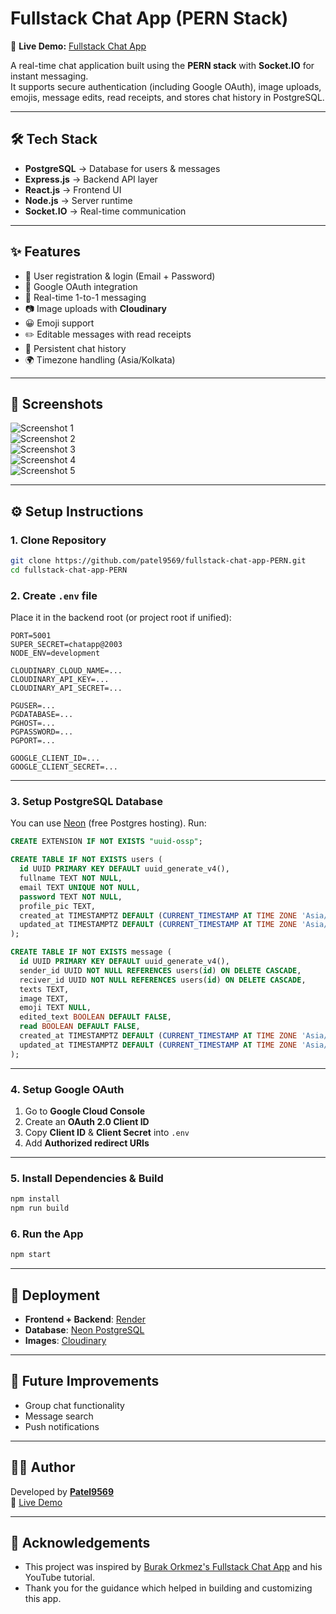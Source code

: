 # Fullstack Chat App (PERN Stack)

🚀 **Live Demo:** [Fullstack Chat App](https://fullstack-chat-app-pern.onrender.com/login)

A real-time chat application built using the **PERN stack** with **Socket.IO** for instant messaging.  
It supports secure authentication (including Google OAuth), image uploads, emojis, message edits, read receipts, and stores chat history in PostgreSQL.

---

## 🛠 Tech Stack

- **PostgreSQL** → Database for users & messages  
- **Express.js** → Backend API layer  
- **React.js** → Frontend UI  
- **Node.js** → Server runtime  
- **Socket.IO** → Real-time communication  

---

## ✨ Features

- 🔐 User registration & login (Email + Password)  
- 🔑 Google OAuth integration  
- 💬 Real-time 1-to-1 messaging  
- 📷 Image uploads with **Cloudinary**  
- 😀 Emoji support  
- ✏️ Editable messages with read receipts  
- 📜 Persistent chat history  
- 🌍 Timezone handling (Asia/Kolkata)  

---

## 📸 Screenshots

![Screenshot 1](https://github.com/user-attachments/assets/a0847027-566c-4ab6-be6a-bd5d891a4657)  
![Screenshot 2](https://github.com/user-attachments/assets/e6cc20ea-fe4f-413c-ba6d-4b1cc5f4f6d0)  
![Screenshot 3](https://github.com/user-attachments/assets/e64bd1f3-cf36-4564-ac40-d38160edc7ed)  
![Screenshot 4](https://github.com/user-attachments/assets/da7139a9-ebf9-4190-b043-83fdac6ee906)  
![Screenshot 5](https://github.com/user-attachments/assets/8a9c1450-8792-4d8e-8592-b737b23d499e)  

---

## ⚙️ Setup Instructions

### 1. Clone Repository
```bash
git clone https://github.com/patel9569/fullstack-chat-app-PERN.git
cd fullstack-chat-app-PERN
```

### 2. Create `.env` file
Place it in the backend root (or project root if unified):

```env
PORT=5001
SUPER_SECRET=chatapp@2003
NODE_ENV=development

CLOUDINARY_CLOUD_NAME=...
CLOUDINARY_API_KEY=...
CLOUDINARY_API_SECRET=...

PGUSER=...
PGDATABASE=...
PGHOST=...
PGPASSWORD=...
PGPORT=...

GOOGLE_CLIENT_ID=...
GOOGLE_CLIENT_SECRET=...
```

---

### 3. Setup PostgreSQL Database
You can use [Neon](https://neon.com/) (free Postgres hosting). Run:

```sql
CREATE EXTENSION IF NOT EXISTS "uuid-ossp";

CREATE TABLE IF NOT EXISTS users (
  id UUID PRIMARY KEY DEFAULT uuid_generate_v4(),
  fullname TEXT NOT NULL,
  email TEXT UNIQUE NOT NULL,
  password TEXT NOT NULL,
  profile_pic TEXT,
  created_at TIMESTAMPTZ DEFAULT (CURRENT_TIMESTAMP AT TIME ZONE 'Asia/Kolkata'),
  updated_at TIMESTAMPTZ DEFAULT (CURRENT_TIMESTAMP AT TIME ZONE 'Asia/Kolkata')
);

CREATE TABLE IF NOT EXISTS message (
  id UUID PRIMARY KEY DEFAULT uuid_generate_v4(),
  sender_id UUID NOT NULL REFERENCES users(id) ON DELETE CASCADE,
  reciver_id UUID NOT NULL REFERENCES users(id) ON DELETE CASCADE,
  texts TEXT,
  image TEXT,
  emoji TEXT NULL,
  edited_text BOOLEAN DEFAULT FALSE,
  read BOOLEAN DEFAULT FALSE,
  created_at TIMESTAMPTZ DEFAULT (CURRENT_TIMESTAMP AT TIME ZONE 'Asia/Kolkata'),
  updated_at TIMESTAMPTZ DEFAULT (CURRENT_TIMESTAMP AT TIME ZONE 'Asia/Kolkata')
);
```

---

### 4. Setup Google OAuth
1. Go to **Google Cloud Console**  
2. Create an **OAuth 2.0 Client ID**  
3. Copy **Client ID** & **Client Secret** into `.env`  
4. Add **Authorized redirect URIs**  

---

### 5. Install Dependencies & Build
```bash
npm install
npm run build
```

### 6. Run the App
```bash
npm start
```

---

## 🚀 Deployment

- **Frontend + Backend**: [Render](https://render.com/)  
- **Database**: [Neon PostgreSQL](https://neon.com/)  
- **Images**: [Cloudinary](https://cloudinary.com/)  

---

## 📌 Future Improvements

- Group chat functionality  
- Message search  
- Push notifications  

---

## 👨‍💻 Author

Developed by **[Patel9569](https://github.com/patel9569)**  
🔗 [Live Demo](https://fullstack-chat-app-pern.onrender.com/login)

---

## 🙏 Acknowledgements

- This project was inspired by [Burak Orkmez's Fullstack Chat App](https://github.com/burakorkmez/fullstack-chat-app) and his YouTube tutorial.
- Thank you for the guidance which helped in building and customizing this app.
